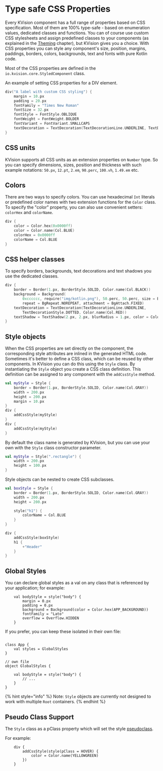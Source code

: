 # Type safe CSS Properties

Every KVision component has a full range of properties based on CSS specification. Most of them are 100% type-safe - based on enumeration values, dedicated classes and functions. You can of course use custom CSS stylesheets and assign predefined classes to your components (as explained in the [Theming](themes.md#adding-a-custom-css-file-to-your-application) chapter), but KVision gives you a choice. With CSS properties you can style any component's size, position, margins, paddings, borders, colors, backgrounds, text and fonts with pure Kotlin code.

Most of the CSS properties are defined in the `io.kvision.core.StyledComponent` class.

An example of setting CSS properties for a DIV element.

```kotlin
div("A label with custom CSS styling") {
    margin = 10.px
    padding = 20.px
    fontFamily = "Times New Roman"
    fontSize = 32.px
    fontStyle = FontStyle.OBLIQUE
    fontWeight = FontWeight.BOLDER
    fontVariant = FontVariant.SMALLCAPS
    textDecoration = TextDecoration(TextDecorationLine.UNDERLINE, TextDecorationStyle.DOTTED, Color.name(Col.RED))
}
```

## CSS units

KVision supports all CSS units as an extension properties on `Number` type. So you can specify dimensions, sizes, position and thickness with such example notations: `50.px`, `12.pt`, `2.em`, `90.perc`, `100.vh`, `1.49.em` etc.

## Colors

There are two ways to specify colors. You can use hexadecimal `Int` literals or predefined color names with two extension functions for the `Color` class. To specify the "color" property, you can also use convenient setters: `colorHex` and `colorName`.

```kotlin
div {
    color = Color.hex(0x0000ff)
    color = Color.name(Col.BLUE)
    colorHex = 0x0000ff
    colorName = Col.BLUE
}
```

## CSS helper classes

To specify borders, backgrounds, text decorations and text shadows you use the dedicated classes.

```kotlin
div {
    border = Border(1.px, BorderStyle.SOLID, Color.name(Col.BLACK))
    background = Background(
        0xcccccc, require("img/kotlin.png"), 50.perc, 50.perc, size = BgSize.CONTAIN,
        repeat = BgRepeat.NOREPEAT, attachment = BgAttach.FIXED)
    textDecoration = TextDecoration(TextDecorationLine.UNDERLINE, 
        TextDecorationStyle.DOTTED, Color.name(Col.RED))
    textShadow = TextShadow(2.px, 2.px, blurRadius = 1.px, color = Color.name(Col.BLACK))
}
```

## Style objects

When the CSS properties are set directly on the component, the corresponding style attributes are inlined in the generated HTML code. Sometimes it's better to define a CSS class, which can be reused by other components. In KVision you can do this using the `Style` class. By instantiating the `Style` object you create a CSS class definition. This definition can be assigned to any component with the `addCssStyle` method.

```kotlin
val myStyle = Style {
    border = Border(1.px, BorderStyle.SOLID, Color.name(Col.GRAY))
    width = 200.px
    height = 200.px
    margin = 10.px
}
div {
    addCssStyle(myStyle)
}
div {
    addCssStyle(myStyle)
}
```

By default the class name is generated by KVision, but you can use your own with the `Style` class constructor parameter.

```kotlin
val myStyle = Style(".rectangle") {
    width = 200.px
    height = 100.px
}
```

Style objects can be nested to create CSS subclasses.

```kotlin
val boxStyle = Style {
    border = Border(1.px, BorderStyle.SOLID, Color.name(Col.GRAY))
    width = 200.px
    height = 200.px

    style("h1") {
        colorName = Col.BLUE
    }
}

div {
    addCssStyle(boxStyle)
    h1 {
        +"Header"
    }
}
```

## Global Styles

You can declare global styles as a val on any class that is referenced by your application; for example:

```
    val bodyStyle = style("body") {
        margin = 0.px
        padding = 0.px
        background = Background(color = Color.hex(APP_BACKGROUND))
        fontFamily = "Lato"
        overflow = Overflow.HIDDEN
    }
```

If you prefer, you can keep these isolated in their own file:

```

class App {
    val styles = GlobalStyles
}

// own file
object GlobalStyles {

    val bodyStyle = style("body") {
        // ...
    }
}
```

{% hint style="info" %}
Note: `Style` objects are currently not designed to work with multiple `Root` containers.
{% endhint %}

## Pseudo Class Support

The `Style` class as a pClass property which will set the style [pseudoclass](https://developer.mozilla.org/en-US/docs/Web/CSS/Pseudo-classes).

For example:

```
    div {    
        addCssStyle(style(pClass = HOVER) {
            color = Color.name(YELLOWGREEN)
        })
    }     
```
